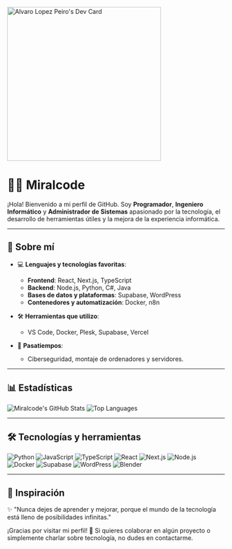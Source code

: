 <a href="https://app.daily.dev/miralcode"><img src="https://api.daily.dev/devcards/v2/y68Vlkv9xdN19EoAZdfcu.png?type=default&r=brp" width="356" alt="Alvaro Lopez Peiro's Dev Card"/></a>
# 👨‍💻 Miralcode

¡Hola! Bienvenido a mi perfil de GitHub. Soy **Programador**, **Ingeniero Informático** y **Administrador de Sistemas** apasionado por la tecnología, el desarrollo de herramientas útiles y la mejora de la experiencia informática.

---

## 🚀 Sobre mí

- 💻 **Lenguajes y tecnologías favoritas**: 
  - **Frontend**: React, Next.js, TypeScript
  - **Backend**: Node.js, Python, C#, Java
  - **Bases de datos y plataformas**: Supabase, WordPress
  - **Contenedores y automatización**: Docker, n8n

- 🛠️ **Herramientas que utilizo**: 
  - VS Code, Docker, Plesk, Supabase, Vercel

- 🔐 **Pasatiempos**:
  - Ciberseguridad, montaje de ordenadores y servidores.

---

## 📊 Estadísticas

![Miralcode's GitHub Stats](https://github-readme-stats.vercel.app/api?username=miralcode&show_icons=true&theme=radical)
![Top Languages](https://github-readme-stats.vercel.app/api/top-langs/?username=miralcode&layout=compact&theme=radical)

---

## 🛠️ Tecnologías y herramientas

![Python](https://img.shields.io/badge/Python-3776AB?style=for-the-badge&logo=python&logoColor=white)
![JavaScript](https://img.shields.io/badge/JavaScript-F7DF1E?style=for-the-badge&logo=javascript&logoColor=black)
![TypeScript](https://img.shields.io/badge/TypeScript-007ACC?style=for-the-badge&logo=typescript&logoColor=white)
![React](https://img.shields.io/badge/React-20232A?style=for-the-badge&logo=react&logoColor=61DAFB)
![Next.js](https://img.shields.io/badge/Next.js-000000?style=for-the-badge&logo=nextdotjs&logoColor=white)
![Node.js](https://img.shields.io/badge/Node.js-43853D?style=for-the-badge&logo=node.js&logoColor=white)
![Docker](https://img.shields.io/badge/Docker-2496ED?style=for-the-badge&logo=docker&logoColor=white)
![Supabase](https://img.shields.io/badge/Supabase-3ECF8E?style=for-the-badge&logo=supabase&logoColor=white)
![WordPress](https://img.shields.io/badge/WordPress-21759B?style=for-the-badge&logo=wordpress&logoColor=white)
![Blender](https://img.shields.io/badge/Blender-F5792A?style=for-the-badge&logo=blender&logoColor=white)

---

## 🌟 Inspiración

✨ "Nunca dejes de aprender y mejorar, porque el mundo de la tecnología está lleno de posibilidades infinitas."

¡Gracias por visitar mi perfil! 🚀 Si quieres colaborar en algún proyecto o simplemente charlar sobre tecnología, no dudes en contactarme.
